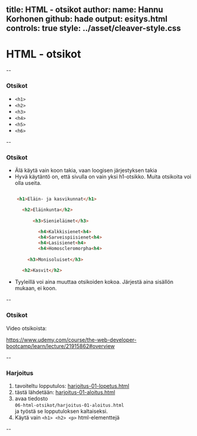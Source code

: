 title: HTML - otsikot
author:
  name: Hannu Korhonen
  github: hade
output: esitys.html
controls: true
style: ../asset/cleaver-style.css
--

# HTML - otsikot

--

### Otsikot

- ```<h1>```
- ```<h2>```
- ```<h3>```
- ```<h4>```
- ```<h5>```
- ```<h6>```

--

### Otsikot
- Älä käytä vain koon takia, vaan loogisen järjestyksen takia
- Hyvä käytäntö on, että sivulla on vain yksi h1-otsikko. Muita otsikoita voi olla useita. 

```html

    <h1>Eläin- ja kasvikunnat</h1>

      <h2>Eläinkunta</h2>  
  
    	  <h3>Sienieläimet</h3>  
  
    	    <h4>Kalkkisienet<h4>
    	    <h4>Sarveispiisienet<h4>
    	    <h4>Lasisienet<h4>
    	    <h4>Homoscleromorpha<h4>  
  
      	<h3>Monisoluiset</h3>  
  
      <h2>Kasvit</h2>
```

- Tyyleillä voi aina muuttaa otsikoiden kokoa. Järjestä aina sisällön mukaan, ei koon. 

--

### Otsikot

Video otsikoista:

https://www.udemy.com/course/the-web-developer-bootcamp/learn/lecture/21915862#overview


--

### Harjoitus
1. tavoiteltu lopputulos: <a href="harjoitus-01-lopetus.html">harjoitus-01-lopetus.html</a>
1. tästä lähdetään: <a href="harjoitus-01-aloitus.html">harjoitus-01-aloitus.html</a>
1. avaa tiedosto <br />
  ```06-html-otsikot/harjoitus-01-aloitus.html``` <br />
	ja työstä se lopputuloksen kaltaiseksi.
1. Käytä vain ```<h1> <h2> <p>``` html-elementtejä

--
